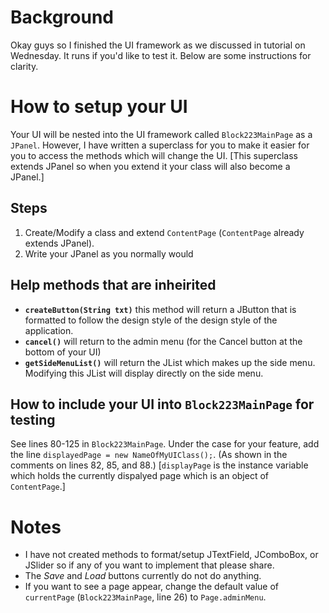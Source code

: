 # Background

Okay guys so I finished the UI framework as we discussed in tutorial on Wednesday.
It runs if you'd like to test it. Below are some instructions for clarity.

# How to setup your UI
Your UI will be nested into the UI framework called `Block223MainPage` as a `JPanel`.
However, I have written a superclass for you to make it easier for you to access the methods
which will change the UI. [This superclass extends JPanel so when you extend it your class
will also become a JPanel.]

## Steps
1. Create/Modify a class and extend `ContentPage` (`ContentPage` already extends JPanel).
2. Write your JPanel as you normally would

## Help methods that are inheirited
- **`createButton(String txt)`** this method will return a JButton that is formatted 
to follow the design style of the design style of the application.
- **`cancel()`** will return to the admin menu (for the Cancel button at the bottom of your UI)
- **`getSideMenuList()`** will return the JList which makes up the side menu.
Modifying this JList will display directly on the side menu.

## How to include your UI into `Block223MainPage` for testing
See lines 80-125 in `Block223MainPage`.
Under the case for your feature, add the line `displayedPage = new NameOfMyUIClass();`.
(As shown in the comments on lines 82, 85, and 88.)
[`displayPage` is the instance variable which holds the currently dispalyed page 
which is an object of `ContentPage`.]

# Notes
- I have not created methods to format/setup JTextField, JComboBox, or JSlider so if any of you want to
implement that please share.
- The *Save* and *Load* buttons currently do not do anything.
- If you want to see a page appear, change the default value of `currentPage` (`Block223MainPage`, line 26) to `Page.adminMenu`.